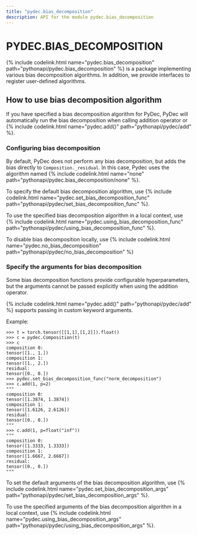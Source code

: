 ```yaml
---
title: "pydec.bias_decomposition"
description: API for the module pydec.bias_decomposition
---
```


# PYDEC.BIAS_DECOMPOSITION

{% include codelink.html name="pydec.bias_decomposition" path="pythonapi/pydec.bias_decomposition" %} is a package implementing various bias decomposition algorithms. In addition, we provide interfaces to register user-defined algorithms.

## How to use bias decomposition algorithm

If you have specified a bias decomposition algorithm for PyDec, PyDec will automatically run the bias decomposition when calling addition operator or {% include codelink.html name="pydec.add()" path="pythonapi/pydec/add" %}.


### Configuring bias decomposition

By default, PyDec does not perform any bias decomposition, but adds the bias directly to `Composition._residual`. In this case, Pydec uses the algorithm named {% include codelink.html name="none" path="pythonapi/pydec.bias_decomposition/none" %}.

To specify the default bias decomposition algorithm, use {% include codelink.html name="pydec.set_bias_decomposition_func" path="pythonapi/pydec/set_bias_decomposition_func" %}.

To use the specified bias decomposition algorithm in a local context, use {% include codelink.html name="pydec.using_bias_decomposition_func" path="pythonapi/pydec/using_bias_decomposition_func" %}.

To disable bias decomposition locally, use {% include codelink.html name="pydec.no_bias_decomposition" path="pythonapi/pydec/no_bias_decomposition" %}

### Specify the arguments for bias decomposition

Some bias decomposition functions provide configurable hyperparameters, but the arguments cannot be passed explicitly when using the addition operator.

{% include codelink.html name="pydec.add()" path="pythonapi/pydec/add" %} supports passing in custom keyword arguments.

Example:
```
>>> t = torch.tensor([[1,1],[1,2]]).float() 
>>> c = pydec.Composition(t)
>>> c
composition 0:
tensor([1., 1.])
composition 1:
tensor([1., 2.])
residual:
tensor([0., 0.])
>>> pydec.set_bias_decomposition_func("norm_decomposition")
>>> c.add(1, p=2)
"""
composition 0:
tensor([1.3874, 1.3874])
composition 1:
tensor([1.6126, 2.6126])
residual:
tensor([0., 0.])
"""
>>> c.add(1, p=float("inf"))
"""
composition 0:
tensor([1.3333, 1.3333])
composition 1:
tensor([1.6667, 2.6667])
residual:
tensor([0., 0.])
"""
```

To set the default arguments of the bias decomposition algorithm, use {% include codelink.html name="pydec.set_bias_decomposition_args" path="pythonapi/pydec/set_bias_decomposition_args" %}.

To use the specified arguments of the bias decomposition algorithm in a local context, use {% include codelink.html name="pydec.using_bias_decomposition_args" path="pythonapi/pydec/using_bias_decomposition_args" %}.
